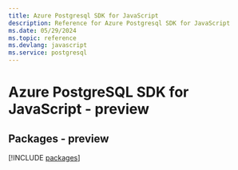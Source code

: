 ```yaml
---
title: Azure Postgresql SDK for JavaScript
description: Reference for Azure Postgresql SDK for JavaScript
ms.date: 05/29/2024
ms.topic: reference
ms.devlang: javascript
ms.service: postgresql
---
```

# Azure PostgreSQL SDK for JavaScript - preview
## Packages - preview
[!INCLUDE [packages](postgresql-index.md)]